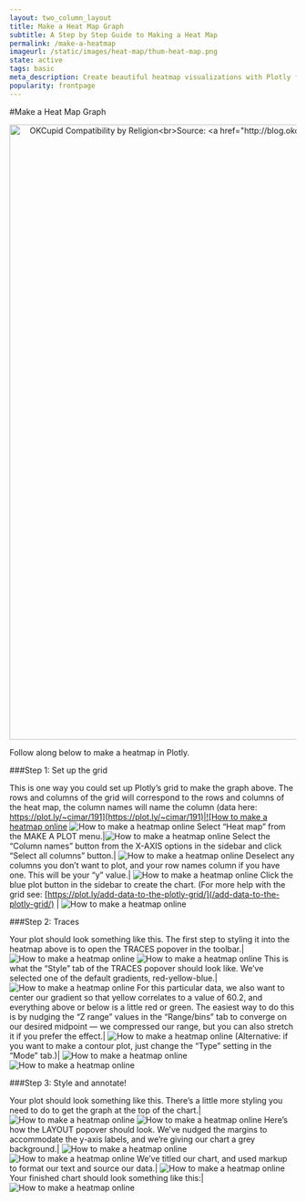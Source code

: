 ```yaml
---
layout: two_column_layout
title: Make a Heat Map Graph
subtitle: A Step by Step Guide to Making a Heat Map
permalink: /make-a-heatmap
imageurl: /static/images/heat-map/thum-heat-map.png
state: active
tags: basic
meta_description: Create beautiful heatmap visualizations with Plotly for free and online. Follow along in this step-by-step tutorial.
popularity: frontpage
---
```


#Make a Heat Map Graph

<div>
    <a href="https://plot.ly/~Nicole_G/11/" target="_blank" title="OKCupid Compatibility by Religion&lt;br&gt;Source: &lt;a href=&quot;http://blog.okcupid.com/index.php/how-races-and-religions-match-in-online-dating/&quot;&gt;OKTrends, 2009&lt;/a&gt;" style="display: block; text-align: center;"><img src="https://plot.ly/~Nicole_G/11.png" alt="OKCupid Compatibility by Religion&lt;br&gt;Source: &lt;a href=&quot;http://blog.okcupid.com/index.php/how-races-and-religions-match-in-online-dating/&quot;&gt;OKTrends, 2009&lt;/a&gt;" style="max-width: 100%;width: 1080px;"  width="1080" onerror="this.onerror=null;this.src='https://plot.ly/404.png';" /></a>
    <script data-plotly="Nicole_G:11" src="https://plot.ly/embed.js" async></script>
</div>


Follow along below to make a heatmap in Plotly.

###Step 1: Set up the grid

This is one way you could set up Plotly’s grid to make the graph above. The rows and columns of the grid will correspond to the rows and columns of the heat map, the column names will name the column (data here: [https://plot.ly/~cimar/191](https://plot.ly/~cimar/191)|![How to make a heatmap online](/static/images/heat-map/image05.png) ![How to make a heatmap online](/static/images/heat-map/image05.png)
Select “Heat map” from the MAKE A PLOT menu.|![How to make a heatmap online](/static/images/heat-map/image06.png)
Select the “Column names” button from the X-AXIS options in the sidebar and click “Select all columns” button.| ![How to make a heatmap online](/static/images/heat-map/image10.png)
Deselect any columns you don’t want to plot, and your row names column if you have one. This will be your “y” value.| ![How to make a heatmap online](/static/images/heat-map/image02.png)
Click the blue plot button in the sidebar to create the chart.  (For more help with the grid see: [https://plot.ly/add-data-to-the-plotly-grid/](/add-data-to-the-plotly-grid/) | ![How to make a heatmap online](/static/images/heat-map/image07.png)

###Step 2: Traces

Your plot should look something like this.  The first step to styling it into the heatmap above is to open the TRACES popover in the toolbar.| ![How to make a heatmap online](/static/images/heat-map/image00.png) ![How to make a heatmap online](/static/images/heat-map/image12.png)
This is what the “Style” tab of the TRACES popover should look like. We’ve selected one of the default gradients, red-yellow-blue.| ![How to make a heatmap online](/static/images/heat-map/image14.png)
For this particular data, we also want to center our gradient so that yellow correlates to a value of 60.2, and everything above or below is a little red or green. The easiest way to do this is by nudging the “Z range” values in the “Range/bins” tab to converge on our desired midpoint  &#8212; we compressed our range, but you can also stretch it if you prefer the effect.| ![How to make a heatmap online](/static/images/heat-map/image03.png)
(Alternative: if you want to make a contour plot, just change the “Type” setting in the “Mode” tab.)| ![How to make a heatmap online](/static/images/heat-map/image13.png) ![How to make a heatmap online](/static/images/heat-map/image01.png)

###Step 3: Style and annotate!

Your plot should look something like this.  There’s a little more styling you need to do to get the graph at the top of the chart.| ![How to make a heatmap online](/static/images/heat-map/image16.png) ![How to make a heatmap online](/static/images/heat-map/image12.png)
Here’s how the LAYOUT popover should look. We’ve nudged the margins to accommodate the y-axis labels, and we’re giving our chart a grey background.| ![How to make a heatmap online](/static/images/heat-map/image11.png) ![How to make a heatmap online](/static/images/heat-map/image04.png)
We’ve titled our chart, and used markup to format our text and source our data.| ![How to make a heatmap online](/static/images/heat-map/image09.png)
Your finished chart should look something like this:| ![How to make a heatmap online](/static/images/heat-map/image15.png)
